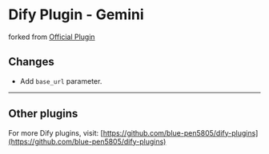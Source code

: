 # Dify Plugin - Gemini

forked from [Official Plugin](https://github.com/langgenius/dify-official-plugins/tree/main/models/gemini)

## Changes

- Add `base_url` parameter.

---

## Other plugins

For more Dify plugins, visit: [https://github.com/blue-pen5805/dify-plugins](https://github.com/blue-pen5805/dify-plugins)
